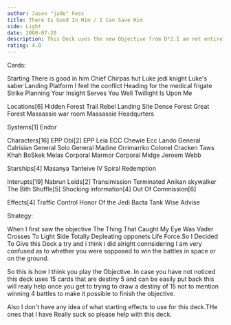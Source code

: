 ```yaml
---
author: Jason "jade" Foss
title: There Is Good In Him / I Can Save Him
side: Light
date: 2000-07-20
description: This Deck uses the new Objective from D*2.I am not entirely sure what the best way to play this is so i tried a high destiny Ground deck first.Please tell me What cards to put in and what to take out.
rating: 4.0
---
```

Cards: 


Starting
There is good in him
Chief Chirpas hut
Luke jedi knight
Luke's saber
Landing Platform
I feel the conflict
Heading for the medical frigate
Strike Planning
Your Insight Serves You Well
Twillight Is Upon Me

Locations[6]
Hidden Forest Trail
Rebel Landing Site
Dense Forest
Great Forest
Massassie war room
Massassie Headqurters

Systems[1]
Endor

Characters[16]
EPP Obi[2]
EPP Leia
ECC Chewie
Ecc Lando
General Calrisian
General Solo
General Madine
Orrimarrko
Colonel Cracken
Taws Khah
BoSkek
Melas
Corporal Marmor
Corporal Midge
Jeroem Webb

Starships[4]
Masanya
Tanteive IV
Spiral
Redemption

Interupts[19]
Nabrun Leids[2]
Transimission Terminated
Anikan skywalker
The Bith Shuffle[5]
Shocking information[4]
Out Of Commission[6]

Effects[4]
Traffic Control
Honor Of the Jedi
Bacta Tank
Wise Advise












Strategy: 

When I first saw the objective The Thing That Caught My Eye Was Vader Crosses To Light Side Totally Depleating opponets Life Force.So I Decided To Give this Deck a try and i think i did alright connsidering I am very confused as to whether you were sopposed to win the battles in space or on the ground.

So this is how I think you play the Objective.
In case you have not noticed this deck uses 15 cards that are destiny 5 and can be easily put back this will realy help once you get to trying to draw a destiny of 15 not to mention winning 4 battles to make it possible to finish the objective.

Also I don't have any idea of what starting effects to use for this deck.THe ones that I have Really suck so please help with this deck. 